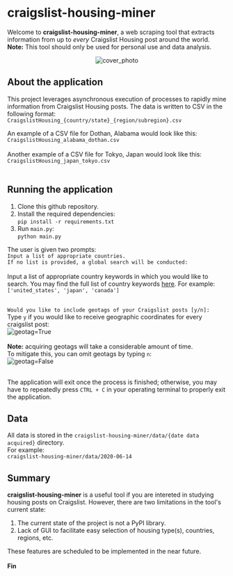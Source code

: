 # craigslist-housing-miner
Welcome to **craigslist-housing-miner**, a web scraping tool that extracts information from up to *every* Craigslist Housing post around the world.<br>
**Note:** This tool should only be used for personal use and data analysis.

<p align = 'center'>
<img src="https://i.imgur.com/umJAItc.png" alt="cover_photo" >
</p>

## About the application
This project leverages asynchronous execution of processes to rapidly mine information from Craigslist Housing posts. The data is written to CSV in the following format:<br>```CraigslistHousing_{country/state}_{region/subregion}.csv```

An example of a CSV file for Dothan, Alabama would look like this:<br>
```CraigslistHousing_alabama_dothan.csv```<br><br>
Another example of a CSV file for Tokyo, Japan would look like this:<br>
```CraigslistHousing_japan_tokyo.csv```<br><br>

## Running the application
1) Clone this github repository.<br>
2) Install the required dependencies:<br>
```pip install -r requirements.txt```<br>
3) Run ```main.py```:<br>
```python main.py```<br>


The user is given two prompts:<br>
```Input a list of appropriate countries.```<br>
```If no list is provided, a global search will be conducted: ```<br><br>
Input a list of appropriate country keywords in which you would like to search. You may find the full list of country keywords <a href="https://i.imgur.com/WGARByx.png">here</a>. For example:<br>
```['united_states', 'japan', 'canada']```<br><br>

```Would you like to include geotags of your Craigslist posts [y/n]: ``` <br>
Type ```y``` if you would like to receive geographic coordinates for every craigslist post:<br>
<img src="https://i.imgur.com/rkjO94O.png" alt="geotag=True"><br><br>
**Note:** acquiring geotags will take a considerable amount of time.<br>
To mitigate this, you can omit geotags by typing ```n```:<br>
<img src="https://i.imgur.com/4Yl2zN6.png" alt="geotag=False"><br><br>

The application will exit once the process is finished; otherwise, you may have to repeatedly press ```CTRL + C``` in your operating terminal to properly exit the application.<br>

## Data
All data is stored in the ```craigslist-housing-miner/data/{date data acquired}``` directory.<br>
For example:<br>
```craigslist-housing-miner/data/2020-06-14```<br>

## Summary
**craigslist-housing-miner** is a useful tool if you are intereted in studying housing posts on Craigslist. However, there are two limitations in the tool's current state:<br>
1) The current state of the project is not a PyPI library.
2) Lack of GUI to facilitate easy selection of housing type(s), countries, regions, etc.

These features are scheduled to be implemented in the near future.<br><br>
**Fin**
